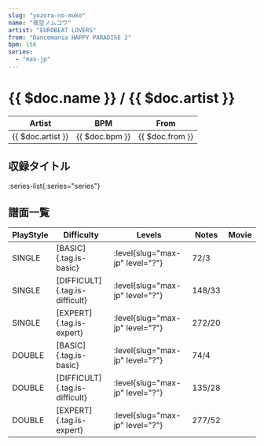 ```yaml
---
slug: "yozora-no-muko"
name: "夜空ノムコウ"
artist: "EUROBEAT LOVERS"
from: "Dancemania HAPPY PARADISE 2"
bpm: 156
series:
  - "max-jp"
---
```


# {{ $doc.name }} / {{ $doc.artist }}

|Artist|BPM|From|
|------|---|----|
|{{ $doc.artist }}|{{ $doc.bpm }}|{{ $doc.from }}|

## 収録タイトル

:series-list{:series="series"}

## 譜面一覧

|PlayStyle|Difficulty|Levels|Notes|Movie|
|---------|----------|------|-----|-----|
|SINGLE|[BASIC]{.tag.is-basic}|<div class="field is-grouped is-grouped-multiline">:level{slug="max-jp" level="?"}</div>|72/3||
|SINGLE|[DIFFICULT]{.tag.is-difficult}|<div class="field is-grouped is-grouped-multiline">:level{slug="max-jp" level="?"}</div>|148/33||
|SINGLE|[EXPERT]{.tag.is-expert}|<div class="field is-grouped is-grouped-multiline">:level{slug="max-jp" level="?"}</div>|272/20||
|DOUBLE|[BASIC]{.tag.is-basic}|<div class="field is-grouped is-grouped-multiline">:level{slug="max-jp" level="?"}</div>|74/4||
|DOUBLE|[DIFFICULT]{.tag.is-difficult}|<div class="field is-grouped is-grouped-multiline">:level{slug="max-jp" level="?"}</div>|135/28||
|DOUBLE|[EXPERT]{.tag.is-expert}|<div class="field is-grouped is-grouped-multiline">:level{slug="max-jp" level="?"}</div>|277/52||
